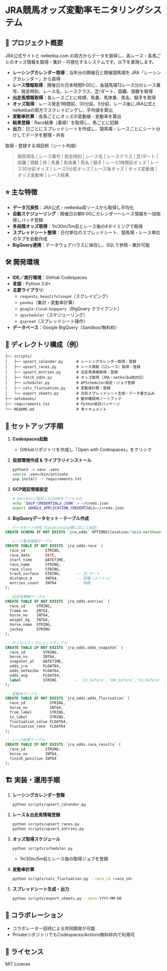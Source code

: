# JRA競馬オッズ変動率モニタリングシステム

## 📖 プロジェクト概要
JRA公式サイトと netkeiba.com の両方からデータを取得し、各レース・各馬ごとのオッズ情報を取得・集計・可視化するシステムです。以下を実現します。

- **レーシングカレンダー取得**：当年分の開催日と開催競馬場を JRA「レーシングカレンダー」から取得  
- **レース情報取得**：開催日の日本時間9:00に、各競馬場12レース分のレース番号、発走時刻、レース名、レースクラス、芝/ダート、距離、頭数を取得  
- **出走馬情報取得**：各レースごとに枠順、馬番、馬体重、馬名、騎手を取得  
- **オッズ取得**：レース発走1時間前、30分前、5分前、レース後にJRA公式とnetkeibaの両方でスクレイピングし、平均値を算出  
- **変動率計算**：各馬ごとにオッズの変動値・変動率を算出  
- **結果登録**：Race結果（着順）を取得し、馬ごとに記録  
- **出力**：日ごとにスプレッドシートを作成し、競馬場・レースごとにシート分けしてデータを整理・共有  

取得・登録する項目例（シート列順）  
> 競馬場名 | レース番号 | 発走時刻 | レース名 | レースクラス | 芝/ダート | 距離 | 頭数 | 枠 | 馬番 | 馬体重 | 馬名 | 騎手 | レース1時間前オッズ | レース30分前オッズ | レース5分前オッズ | レース後オッズ | オッズ変動値 | オッズ変動率 | レース結果

## ⭐️ 主な特徴
- **データ冗長性**：JRA公式・netkeiba両ソースから取得し平均化  
- **自動スケジューリング**：開催日の朝9:00にカレンダー～レース情報を一括取得しバッチ登録  
- **多段階オッズ取得**：1h/30m/5m前とレース後の4タイミングで取得  
- **スプレッドシート整理**：日付単位のスプレッドシート、競馬場・レース単位のタブを自動作成  
- **BigQuery連携**：データウェアハウスに保存し、SQLで参照・集計可能  

## 🛠️ 開発環境
- **IDE／実行環境**：GitHub Codespaces  
- **言語**：Python 3.9+  
- **主要ライブラリ**:
  - `requests`, `beautifulsoup4`（スクレイピング）  
  - `pandas`（集計・変動率計算）  
  - `google-cloud-bigquery`（BigQuery クライアント）  
  - `apscheduler`（スケジューリング）  
  - `gspread`（スプレッドシート操作）  
- **データベース**：Google BigQuery（Sandbox/無料枠）  

## 📁 ディレクトリ構成（例）
```  
├── scripts/  
│   ├── upsert_calendar.py      # レーシングカレンダー取得・登録  
│   ├── upsert_races.py         # レース情報（12レース）取得・登録  
│   ├── upsert_entries.py       # 出走馬情報取得・登録  
│   ├── fetch_odds.py           # オッズ取得（JRA・netkeiba両対応）  
│   ├── scheduler.py            # APScheduler設定・ジョブ登録  
│   ├── calc_fluctuation.py     # 変動率計算・登録  
│   └── export_sheets.py        # 日別スプレッドシート生成・データ書き込み  
├── notebooks/                  # 動作確認用ノートブック  
├── requirements.txt            # Python依存パッケージ  
└── README.md                   # 本ドキュメント  
```  

## 🚀 セットアップ手順
1. **Codespaces起動**  
   - GitHubリポジトリを作成し「Open with Codespaces」をクリック  

2. **仮想環境作成 & ライブラリインストール**  
   ```bash
   python3 -m venv .venv
   source .venv/bin/activate
   pip install -r requirements.txt
   ```  

3. **GCP認証情報設定**  
   ```bash
   # Secretsに設定したJSONをファイル化
   echo "$GCP_CREDENTIALS_JSON" > ~/creds.json
   export GOOGLE_APPLICATION_CREDENTIALS=~/creds.json
   ```  

4. **BigQueryデータセット・テーブル作成**  
```sql
-- データセット作成（locationは必要に応じて指定）
CREATE SCHEMA IF NOT EXISTS `jra_odds` OPTIONS(location="asia-northeast1");

-- レース基本情報テーブル
CREATE TABLE IF NOT EXISTS `jra_odds.race` (
  race_id         STRING,
  race_date       DATE,
  start_time      DATETIME,
  race_name       STRING,
  race_class      STRING,
  track_surface   STRING,       -- 芝/ダート
  distance_m      INT64,        -- 距離（メートル）
  entries_count   INT64         -- 頭数
);

-- 出走馬情報テーブル
CREATE TABLE IF NOT EXISTS `jra_odds.entries` (
  race_id     STRING,
  frame_no    INT64,
  horse_no    INT64,
  weight_kg   INT64,
  horse_name  STRING,
  jockey      STRING
);

-- オッズスナップショットテーブル
CREATE TABLE IF NOT EXISTS `jra_odds.odds_snapshot` (
  race_id        STRING,
  horse_no       INT64,
  snapshot_at    DATETIME,
  odds_jra       FLOAT64,
  odds_netkeiba  FLOAT64,
  odds_avg       FLOAT64,
  label          STRING        -- '1h_before','30m_before','5m_before','post_race'
);

-- 変動率テーブル
CREATE TABLE IF NOT EXISTS `jra_odds.odds_fluctuation` (
  race_id           STRING,
  horse_no          INT64,
  from_label        STRING,
  to_label          STRING,
  fluctuation_value FLOAT64,
  fluctuation_rate  FLOAT64
);

-- レース結果テーブル
CREATE TABLE IF NOT EXISTS `jra_odds.race_results` (
  race_id         STRING,
  horse_no        INT64,
  finish_position INT64
);
```  


## 🏗️ 実装・運用手順
1. **レーシングカレンダー登録**  
   ```bash
   python scripts/upsert_calendar.py
   ```  

2. **レース＆出走馬情報登録**  
   ```bash
   python scripts/upsert_races.py
   python scripts/upsert_entries.py
   ```  

3. **オッズ取得スケジュール**  
   ```bash
   python scripts/scheduler.py
   ```  
   - 1h/30m/5m前とレース後の取得ジョブを登録  

4. **変動率計算**  
   ```bash
   python scripts/calc_fluctuation.py --race_id <race_id>
   ```  

5. **スプレッドシート生成・出力**  
   ```bash
   python scripts/export_sheets.py --date YYYY-MM-DD
   ```  

## 🤝 コラボレーション
- コラボレーター招待による共同開発が可能  
- PrivateリポジトリでもCodespaces/Actions無料枠内で利用可  

## 📜 ライセンス
MIT License
```
